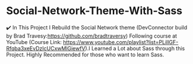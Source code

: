 # Social-Network-Theme-With-Sass
:heavy_check_mark: In This Project I Rebuild the Social Network theme (DevConnector build by Brad Travesy:https://github.com/bradtraversy) Following course at YouTube (Course Link: https://www.youtube.com/playlist?list=PLillGF-Rfqba3xeEvDzIcUCxwMlGiewfV).I Learned  a Lot about Sass through this Project. Highly Recommended for those who want to learn Sass. 
